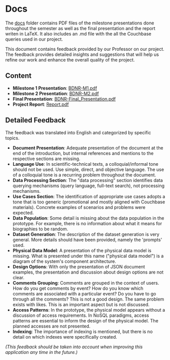 # Docs

The [docs](/docs/) folder contains PDF files of the milestone presentations done throughout the semester as well as the final presentation and the report writen in LaTeX. It also includes an .md file with the all the Couchbase queries used in our project.

This document contains feedback provided by our Professor on our project. The feedback provides detailed insights and suggestions that will help us refine our work and enhance the overall quality of the project.

## Content

- **Milestone 1 Presentation**: [BDNR-M1.pdf](./BDNR-M1.pdf)
- **Milestone 2 Presentation**: [BDNR-M2.pdf](./BDNR-M2.pdf)
- **Final Presentation**: [BDNR-Final_Presentation.pdf](./BDNR-Final_Presentation.pdf)
- **Project Report**: [Report.pdf](./Report.pdf)

## Detailed Feedback

The feedback was translated into English and categorized by specific topics.

- **Document Presentation**: Adequate presentation of the document at the end of the introduction, but internal references and mentions to the respective sections are missing.
- **Language Use**: In scientific-technical texts, a colloquial/informal tone should not be used. Use simple, direct, and objective language. The use of a colloquial tone is a recurring problem throughout the document.
- **Data Processing Section**: The "data processing" section identifies data querying mechanisms (query language, full-text search), not processing mechanisms.
- **Use Cases Section**: The identification of appropriate use cases adopts a tone that is too generic (promotional and mostly aligned with Couchbase materials). Concrete examples of scenarios and problems were expected.
- **Data Population**: Some detail is missing about the data population in the prototype. For example, there is no information about what it means for biographies to be random.
- **Dataset Generation**: The description of the dataset generation is very general. More details should have been provided, namely the 'prompts' used.
- **Physical Data Model**: A presentation of the physical data model is missing. What is presented under this name ("physical data model") is a diagram of the system's component architecture.
- **Design Options**: With only the presentation of JSON document examples, the presentation and discussion about design options are not clear.
- **Comments Grouping**: Comments are grouped in the context of users. How do you get comments by event? How do you know which comments are associated with a particular event? Do you have to go through all the comments? This is not a good design. The same problem exists with likes. This is an important aspect but is not discussed.
- **Access Patterns**: In the prototype, the physical model appears without a discussion of access requirements. In NoSQL paradigms, access patterns are essential to inform the design of the physical model. The planned accesses are not presented.
- **Indexing**: The importance of indexing is mentioned, but there is no detail on which indexes were specifically created.

_(This feedback should be taken into account when improving this application any time in the future.)_

